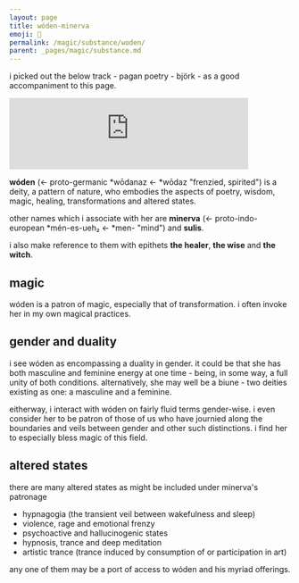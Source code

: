 ```yaml
---
layout: page
title: wóden-minerva
emoji: 🧙
permalink: /magic/substance/woden/
parent: _pages/magic/substance.md
---
```

i picked out the below track - <span class="subtle">pagan poetry - björk</span> - as a good accompaniment to this page.

<iframe width="428" height="128" src="https://www.youtube.com/embed/Wp6tAcjq0N0" title="YouTube video player" frameborder="0" allow="accelerometer; autoplay; clipboard-write; encrypted-media; gyroscope; picture-in-picture" allowfullscreen></iframe>

**wóden** (← proto-germanic *wōdanaz ← *wōdaz "frenzied, spirited") is a deity, a pattern of nature, who embodies the aspects of poetry, wisdom, magic, healing, transformations and altered states.

other names which i associate with her are **minerva** (← proto-indo-european *mén-es-ueh₂ ← *men- "mind") and **sulis**.

i also make reference to them with epithets **the healer**, **the wise** and **the witch**.

## magic
wóden is a patron of magic, especially that of transformation. i often invoke her in my own magical practices.

## gender and duality
i see wóden as encompassing a duality in gender. it could be that she has both masculine and feminine energy at one time - being, in some way, a full unity of both conditions. alternatively, she may well be a biune - two deities existing as one: a masculine and a feminine.

eitherway, i interact with wóden on fairly fluid terms gender-wise. i even consider her to be patron of those of us who have journied along the boundaries and veils between gender and other such distinctions. i find her to especially bless magic of this field.

## altered states
there are many altered states as might be included under minerva's patronage

* hypnagogia (the transient veil between wakefulness and sleep)
* violence, rage and emotional frenzy
* psychoactive and hallucinogenic states
* hypnosis, trance and deep meditation
* artistic trance (trance induced by consumption of or participation in art)

any one of them may be a port of access to wóden and his myriad offerings.